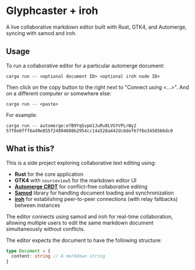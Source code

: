 # Glyphcaster + iroh

A live collaborative markdown editor built with Rust, GTK4, and Automerge, syncing with samod and iroh.

## Usage

To run a collaborative editor for a particular automerge document:

```
cargo run -- <optional document ID> <optional iroh node ID>
```

Then click on the copy button to the right next to "Connect using <...>". And on a different computer or somewhere else:

```
cargo run -- <paste>
```

For example:

```
cargo run -- automerge:e7B9YqGvpm1JuRu8LVGYVPLrWy2 57f8e8fff6a49e855f24894680b2954cc14a528a442dc6def67f6e3458566dc0
```

## What is this?

This is a side project exploring collaborative text editing using:

- **Rust** for the core application
- **GTK4** with `sourceview5` for the markdown editor UI
- [**Automerge CRDT**] for conflict-free collaborative editing
- [**Samod**] library for handling document loading and synchronization
- [**iroh**] for establishing peer-to-peer connections (with relay fallbacks) between instances

The editor connects using samod and iroh for real-time collaboration, allowing multiple users to edit the same markdown document simultaneously without conflicts.


The editor expects the document to have the following structure:

```typescript
type Document = {
  content: string // A markdown string
}
```

[**Automerge CRDT**]: https://automerge.org
[**Samod**]: https://github.com/alexjg/samod/
[**iroh**]: https://iroh.computer
